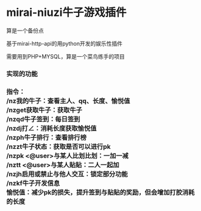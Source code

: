 # mirai-niuzi牛子游戏插件
<p>算是一个备份点</p>
<p>基于mirai-http-api的用python开发的娱乐性插件</p>
<p>需要用到PHP+MYSQL，算是一个菜鸟练手的项目</p>
<p><h3>实现的功能<h3></p>
<p>指令：<br>/nz我的牛子：查看主人、qq、长度、愉悦值<br>
/nzget获取牛子：获取牛子<br>
/nzqd牛子签到：每日签到<br>
/nzdj打∠：消耗长度获取愉悦值<br>
/nzph牛子排行：查看排行榜<br>
/nzzt牛子状态：获取是否可以进行pk<br>
/nzpk <@user>与某人比划比划：一加一减<br>
/nztt <@user>与某人贴贴：二人一起加<br>
/nzjh启用或禁止与他人交互：锁定部分功能<br>
/nzkf牛子开发信息<br>愉悦值：减少pk的损失，提升签到与贴贴的奖励，但会增加打胶消耗的长度
</p>
